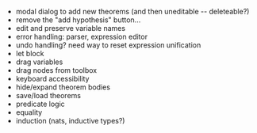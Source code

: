 * modal dialog to add new theorems (and then uneditable -- deleteable?)
* remove the "add hypothesis" button...
* edit and preserve variable names
* error handling: parser, expression editor
* undo handling? need way to reset expression unification
* let block
* drag variables
* drag nodes from toolbox
* keyboard accessibility
* hide/expand theorem bodies
* save/load theorems
* predicate logic
* equality
* induction (nats, inductive types?)